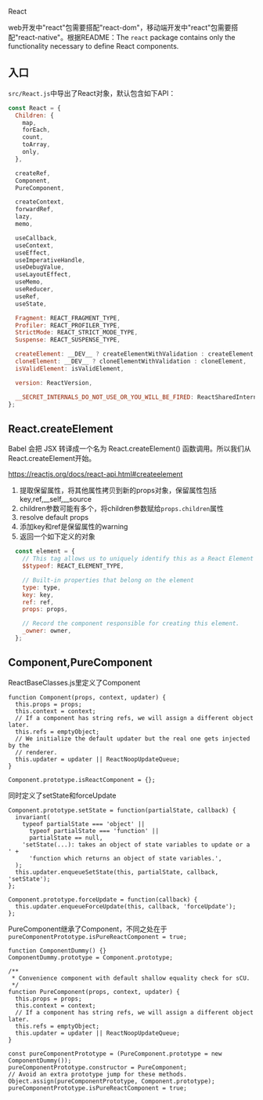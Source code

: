 React

web开发中"react"包需要搭配"react-dom"，移动端开发中"react"包需要搭配"react-native"。根据README：The `react` package contains only the functionality necessary to define React components. 

## 入口
`src/React.js`中导出了React对象，默认包含如下API：

```javascript
const React = {
  Children: {
    map,
    forEach,
    count,
    toArray,
    only,
  },

  createRef,
  Component,
  PureComponent,

  createContext,
  forwardRef,
  lazy,
  memo,

  useCallback,
  useContext,
  useEffect,
  useImperativeHandle,
  useDebugValue,
  useLayoutEffect,
  useMemo,
  useReducer,
  useRef,
  useState,

  Fragment: REACT_FRAGMENT_TYPE,
  Profiler: REACT_PROFILER_TYPE,
  StrictMode: REACT_STRICT_MODE_TYPE,
  Suspense: REACT_SUSPENSE_TYPE,

  createElement: __DEV__ ? createElementWithValidation : createElement,
  cloneElement: __DEV__ ? cloneElementWithValidation : cloneElement,
  isValidElement: isValidElement,

  version: ReactVersion,

  __SECRET_INTERNALS_DO_NOT_USE_OR_YOU_WILL_BE_FIRED: ReactSharedInternals,
};
```
## React.createElement
Babel 会把 JSX 转译成一个名为 React.createElement() 函数调用。所以我们从React.createElement开始。

https://reactjs.org/docs/react-api.html#createelement

1. 提取保留属性，将其他属性拷贝到新的props对象，保留属性包括key,ref,__self,__source
2. children参数可能有多个，将children参数赋给`props.children`属性
3. resolve default props
4. 添加key和ref是保留属性的warning
5. 返回一个如下定义的对象
```javascript
  const element = {
    // This tag allows us to uniquely identify this as a React Element
    $$typeof: REACT_ELEMENT_TYPE,

    // Built-in properties that belong on the element
    type: type,
    key: key,
    ref: ref,
    props: props,

    // Record the component responsible for creating this element.
    _owner: owner,
  };
```

## Component,PureComponent
ReactBaseClasses.js里定义了Component

```
function Component(props, context, updater) {
  this.props = props;
  this.context = context;
  // If a component has string refs, we will assign a different object later.
  this.refs = emptyObject;
  // We initialize the default updater but the real one gets injected by the
  // renderer.
  this.updater = updater || ReactNoopUpdateQueue;
}

Component.prototype.isReactComponent = {};
```
同时定义了setState和forceUpdate

```
Component.prototype.setState = function(partialState, callback) {
  invariant(
    typeof partialState === 'object' ||
      typeof partialState === 'function' ||
      partialState == null,
    'setState(...): takes an object of state variables to update or a ' +
      'function which returns an object of state variables.',
  );
  this.updater.enqueueSetState(this, partialState, callback, 'setState');
};

Component.prototype.forceUpdate = function(callback) {
  this.updater.enqueueForceUpdate(this, callback, 'forceUpdate');
};
```
PureComponent继承了Component，不同之处在于`pureComponentPrototype.isPureReactComponent = true;`

```
function ComponentDummy() {}
ComponentDummy.prototype = Component.prototype;

/**
 * Convenience component with default shallow equality check for sCU.
 */
function PureComponent(props, context, updater) {
  this.props = props;
  this.context = context;
  // If a component has string refs, we will assign a different object later.
  this.refs = emptyObject;
  this.updater = updater || ReactNoopUpdateQueue;
}

const pureComponentPrototype = (PureComponent.prototype = new ComponentDummy());
pureComponentPrototype.constructor = PureComponent;
// Avoid an extra prototype jump for these methods.
Object.assign(pureComponentPrototype, Component.prototype);
pureComponentPrototype.isPureReactComponent = true;
```
